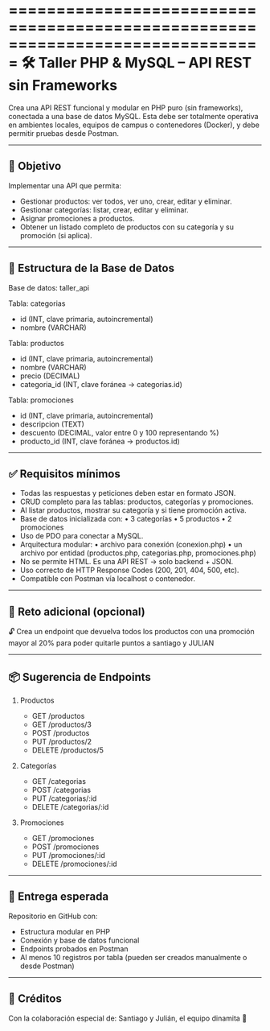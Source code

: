
===============================================================================
🛠️  Taller PHP & MySQL – API REST sin Frameworks
===============================================================================

Crea una API REST funcional y modular en PHP puro (sin frameworks), conectada 
a una base de datos MySQL. Esta debe ser totalmente operativa en ambientes 
locales, equipos de campus o contenedores (Docker), y debe permitir pruebas 
desde Postman.

-------------------------------------------------------------------------------
🎯 Objetivo
-------------------------------------------------------------------------------
Implementar una API que permita:

- Gestionar productos: ver todos, ver uno, crear, editar y eliminar.
- Gestionar categorías: listar, crear, editar y eliminar.
- Asignar promociones a productos.
- Obtener un listado completo de productos con su categoría y su promoción (si aplica).

-------------------------------------------------------------------------------
🧱 Estructura de la Base de Datos
-------------------------------------------------------------------------------

Base de datos: taller_api

Tabla: categorias
  - id (INT, clave primaria, autoincremental)
  - nombre (VARCHAR)

Tabla: productos
  - id (INT, clave primaria, autoincremental)
  - nombre (VARCHAR)
  - precio (DECIMAL)
  - categoria_id (INT, clave foránea → categorias.id)

Tabla: promociones
  - id (INT, clave primaria, autoincremental)
  - descripcion (TEXT)
  - descuento (DECIMAL, valor entre 0 y 100 representando %)
  - producto_id (INT, clave foránea → productos.id)

-------------------------------------------------------------------------------
✅ Requisitos mínimos
-------------------------------------------------------------------------------

- Todas las respuestas y peticiones deben estar en formato JSON.
- CRUD completo para las tablas: productos, categorías y promociones.
- Al listar productos, mostrar su categoría y si tiene promoción activa.
- Base de datos inicializada con:
    • 3 categorías
    • 5 productos
    • 2 promociones
- Uso de PDO para conectar a MySQL.
- Arquitectura modular:
    • archivo para conexión (conexion.php)
    • un archivo por entidad (productos.php, categorias.php, promociones.php)
- No se permite HTML. Es una API REST → solo backend + JSON.
- Uso correcto de HTTP Response Codes (200, 201, 404, 500, etc).
- Compatible con Postman vía localhost o contenedor.

-------------------------------------------------------------------------------
🎯 Reto adicional (opcional)
-------------------------------------------------------------------------------
🔓 Crea un endpoint que devuelva todos los productos con una promoción 
     mayor al 20% para poder quitarle puntos a santiago y JULIAN 

-------------------------------------------------------------------------------
📦 Sugerencia de Endpoints
-------------------------------------------------------------------------------

1. Productos
   - GET     /productos
   - GET     /productos/3
   - POST    /productos
   - PUT     /productos/2
   - DELETE  /productos/5

2. Categorías
   - GET     /categorias
   - POST    /categorias
   - PUT     /categorias/:id
   - DELETE  /categorias/:id

3. Promociones
   - GET     /promociones
   - POST    /promociones
   - PUT     /promociones/:id
   - DELETE  /promociones/:id

-------------------------------------------------------------------------------
📌 Entrega esperada
-------------------------------------------------------------------------------

Repositorio en GitHub con:

- Estructura modular en PHP
- Conexión y base de datos funcional
- Endpoints probados en Postman
- Al menos 10 registros por tabla (pueden ser creados manualmente o desde Postman)

-------------------------------------------------------------------------------
🙌 Créditos
-------------------------------------------------------------------------------

Con la colaboración especial de: Santiago y Julián, el equipo dinamita 🗿


